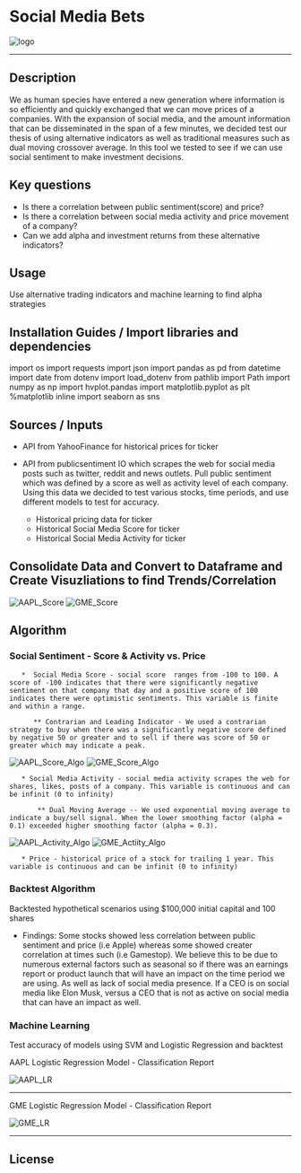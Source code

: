 # Social Media Bets
![logo](./Resources/socialmediabets_logo.png)

---

## Description
We as human species have entered a new generation where information is so efficiently and quickly exchanged that we can move prices of a companies. With the expansion of social media, and the amount information that can be disseminated in the span of a few minutes, we decided test our thesis of using alternative indicators as well as traditional measures such as dual moving crossover average. In this tool we tested to see if we can use social sentiment to make investment decisions. 

## Key questions 

* Is there a correlation between public sentiment(score) and price? 
* Is there a correlation between social media activity and price movement of a company?
* Can we add alpha and investment returns from these alternative indicators?

## Usage
Use alternative trading indicators and machine learning to find alpha strategies

## Installation Guides / Import libraries and dependencies
import os
import requests
import json
import pandas as pd
from datetime import date
from dotenv import load_dotenv
from pathlib import Path
import numpy as np
import hvplot.pandas
import matplotlib.pyplot as plt
%matplotlib inline
import seaborn as sns

## Sources / Inputs
* API from YahooFinance for historical prices for ticker
* API from publicsentiment IO which scrapes the web for social media posts such as twitter, reddit and news outlets. Pull public sentiment which was defined by a score as well as activity level of each company.  Using this data we decided to test various stocks, time periods, and use different models to test for accuracy.

    * Historical pricing data for ticker
    * Historical Social Media Score for ticker
    * Historical Social Media Activity for ticker

## Consolidate Data and Convert to Dataframe and Create Visuzliations to find Trends/Correlation
![AAPL_Score](./Resources/AAPL_Score_Price.png)
![GME_Score](./Resources/GME_Score_Price.png)

## Algorithm

### Social Sentiment - Score & Activity vs. Price

       *  Social Media Score - social score  ranges from -100 to 100. A score of -100 indicates that there were significantly negative sentiment on that company that day and a positive score of 100 indicates there were optimistic sentiments. This variable is finite and within a range.

          ** Contrarian and Leading Indicator - We used a contrarian strategy to buy when there was a significantly negative score defined by negative 50 or greater and to sell if there was score of 50 or greater which may indicate a peak. 
          
![AAPL_Score_Algo](./Resources/AAPL_Score_Algo.png)
![GME_Score_Algo](./Resources/GME_Score_Algo.png)
    
       * Social Media Activity - social media activity scrapes the web for shares, likes, posts of a company. This variable is continuous and can be infinit (0 to infinity)

           ** Dual Moving Average -- We used exponential moving average to indicate a buy/sell signal. When the lower smoothing factor (alpha = 0.1) exceeded higher smoothing factor (alpha = 0.3). 

![AAPL_Activity_Algo](./Resources/AAPL_Activity_Algo.png)
![GME_Actiity_Algo](./Resources/GME_Activity_Algo.png)

       * Price - historical price of a stock for trailing 1 year. This variable is continuous and can be infinit (0 to infinity)

### Backtest Algorithm 
Backtested hypothetical scenarios using $100,000 initial capital and 100 shares
* Findings: Some stocks showed less correlation between public sentiment and price (i.e Apple) whereas some showed creater correlation at times such (i.e Gamestop). We believe this to be due to numerous external factors such as seasonal so if there was an earnings report or product launch that will have an impact on the time period we are using. As well as lack of social media presence. If a CEO is on social media like Elon Musk, versus a CEO that is not as active on social media that can have an impact as well. 

### Machine Learning 
Test accuracy of models using SVM and Logistic Regression and backtest

AAPL Logistic Regression Model - Classification Report

![AAPL_LR](./Resources/AAPL_LR.png)

---
GME Logistic Regression Model - Classification Report

![GME_LR](./Resources/GME_LR.png)

---

## License

